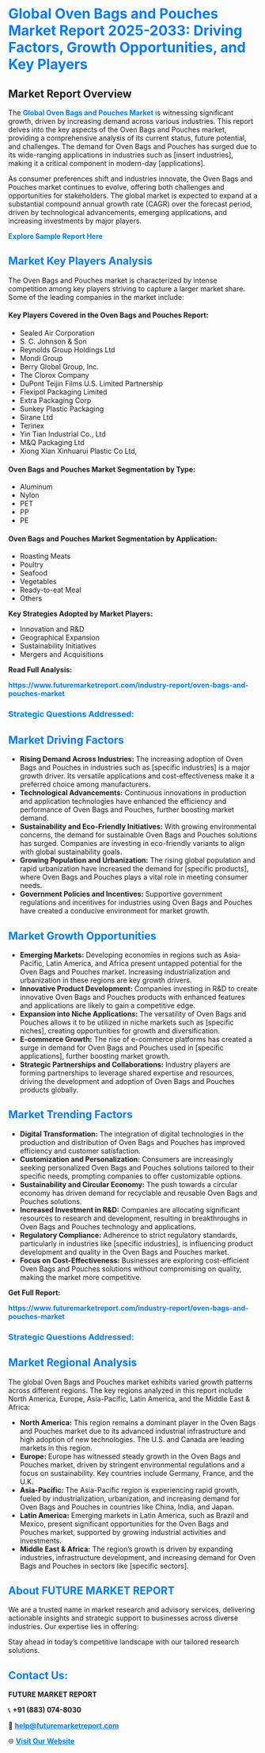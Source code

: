 <h1 style="color: #007BFF;">Global Oven Bags and Pouches Market Report 2025-2033: Driving Factors, Growth Opportunities, and Key Players</h1>

<section id="overview">
<h2>Market Report Overview</h2>
<p>The <a href="https://www.futuremarketreport.com/industry-report/oven-bags-and-pouches-market" style="color: #007BFF; text-decoration: none;"><strong>Global Oven Bags and Pouches Market</strong></a> is witnessing significant growth, driven by increasing demand across various industries. This report delves into the key aspects of the Oven Bags and Pouches market, providing a comprehensive analysis of its current status, future potential, and challenges. The demand for Oven Bags and Pouches has surged due to its wide-ranging applications in industries such as [insert industries], making it a critical component in modern-day [applications].</p>
<p>As consumer preferences shift and industries innovate, the Oven Bags and Pouches market continues to evolve, offering both challenges and opportunities for stakeholders. The global market is expected to expand at a substantial compound annual growth rate (CAGR) over the forecast period, driven by technological advancements, emerging applications, and increasing investments by major players.</p>
</section>

<section id="overview">
<p><a href="https://www.futuremarketreport.com/request-sample/reportId=91440" style="color: #007BFF; text-decoration: none;"><strong>Explore Sample Report Here</strong></a></p>
</section>

<section id="key-players">
<h2 style="color: #007BFF;">Market Key Players Analysis</h2>
<p>The Oven Bags and Pouches market is characterized by intense competition among key players striving to capture a larger market share. Some of the leading companies in the market include:</p>
<h4>Key Players Covered in the Oven Bags and Pouches Report:</h4>
<ul><li>Sealed Air Corporation</li><li>S. C. Johnson &amp; Son</li><li>Reynolds Group Holdings Ltd</li><li>Mondi Group</li><li>Berry Global Group, Inc.</li><li>The Clorox Company</li><li>DuPont Teijin Films U.S. Limited Partnership</li><li>Flexipol Packaging Limited</li><li>Extra Packaging Corp</li><li>Sunkey Plastic Packaging</li><li>Sirane Ltd</li><li>Terinex</li><li>Yin Tian Industrial Co., Ltd</li><li>M&amp;Q Packaging Ltd</li><li>Xiong Xian Xinhuarui Plastic Co Ltd,</li></ul>
<h4>Oven Bags and Pouches Market Segmentation by Type:</h4>
<ul><li>Aluminum</li><li>Nylon</li><li>PET</li><li>PP</li><li>PE</li></ul>

<h4>Oven Bags and Pouches Market Segmentation by Application:</h4>
<ul><li>Roasting Meats</li><li>Poultry</li><li>Seafood</li><li>Vegetables</li><li>Ready-to-eat Meal</li><li>Others</li></ul>
<p><strong>Key Strategies Adopted by Market Players:</strong></p>
<ul>
<li>Innovation and R&D</li>
<li>Geographical Expansion</li>
<li>Sustainability Initiatives</li>
<li>Mergers and Acquisitions</li>
</ul>
</section>

<section>
<p><strong>Read Full Analysis: </strong></p><a href="https://www.futuremarketreport.com/industry-report/oven-bags-and-pouches-market" style="color: #007BFF; text-decoration: none;"><strong>https://www.futuremarketreport.com/industry-report/oven-bags-and-pouches-market</strong></a>
<h3 style="color: #007BFF;">Strategic Questions Addressed:</h3>
</section>

<section id="driving-factors">
<h2 style="color: #007BFF;">Market Driving Factors</h2>
<ul>
<li><strong>Rising Demand Across Industries:</strong> The increasing adoption of Oven Bags and Pouches in industries such as [specific industries] is a major growth driver. Its versatile applications and cost-effectiveness make it a preferred choice among manufacturers.</li>
<li><strong>Technological Advancements:</strong> Continuous innovations in production and application technologies have enhanced the efficiency and performance of Oven Bags and Pouches, further boosting market demand.</li>
<li><strong>Sustainability and Eco-Friendly Initiatives:</strong> With growing environmental concerns, the demand for sustainable Oven Bags and Pouches solutions has surged. Companies are investing in eco-friendly variants to align with global sustainability goals.</li>
<li><strong>Growing Population and Urbanization:</strong> The rising global population and rapid urbanization have increased the demand for [specific products], where Oven Bags and Pouches plays a vital role in meeting consumer needs.</li>
<li><strong>Government Policies and Incentives:</strong> Supportive government regulations and incentives for industries using Oven Bags and Pouches have created a conducive environment for market growth.</li>
</ul>
</section>

<section id="growth-opportunities">
<h2 style="color: #007BFF;">Market Growth Opportunities</h2>
<ul>
<li><strong>Emerging Markets:</strong> Developing economies in regions such as Asia-Pacific, Latin America, and Africa present untapped potential for the Oven Bags and Pouches market. Increasing industrialization and urbanization in these regions are key growth drivers.</li>
<li><strong>Innovative Product Development:</strong> Companies investing in R&D to create innovative Oven Bags and Pouches products with enhanced features and applications are likely to gain a competitive edge.</li>
<li><strong>Expansion into Niche Applications:</strong> The versatility of Oven Bags and Pouches allows it to be utilized in niche markets such as [specific niches], creating opportunities for growth and diversification.</li>
<li><strong>E-commerce Growth:</strong> The rise of e-commerce platforms has created a surge in demand for Oven Bags and Pouches used in [specific applications], further boosting market growth.</li>
<li><strong>Strategic Partnerships and Collaborations:</strong> Industry players are forming partnerships to leverage shared expertise and resources, driving the development and adoption of Oven Bags and Pouches products globally.</li>
</ul>
</section>

<section id="trending-factors">
<h2 style="color: #007BFF;">Market Trending Factors</h2>
<ul>
<li><strong>Digital Transformation:</strong> The integration of digital technologies in the production and distribution of Oven Bags and Pouches has improved efficiency and customer satisfaction.</li>
<li><strong>Customization and Personalization:</strong> Consumers are increasingly seeking personalized Oven Bags and Pouches solutions tailored to their specific needs, prompting companies to offer customizable options.</li>
<li><strong>Sustainability and Circular Economy:</strong> The push towards a circular economy has driven demand for recyclable and reusable Oven Bags and Pouches solutions.</li>
<li><strong>Increased Investment in R&D:</strong> Companies are allocating significant resources to research and development, resulting in breakthroughs in Oven Bags and Pouches technology and applications.</li>
<li><strong>Regulatory Compliance:</strong> Adherence to strict regulatory standards, particularly in industries like [specific industries], is influencing product development and quality in the Oven Bags and Pouches market.</li>
<li><strong>Focus on Cost-Effectiveness:</strong> Businesses are exploring cost-efficient Oven Bags and Pouches solutions without compromising on quality, making the market more competitive.</li>
</ul>
</section>

<section>
<p><strong>Get Full Report: </strong></p><a href="https://www.futuremarketreport.com/industry-report/oven-bags-and-pouches-market" style="color: #007BFF; text-decoration: none;"><strong>https://www.futuremarketreport.com/industry-report/oven-bags-and-pouches-market</strong></a>
<h3 style="color: #007BFF;">Strategic Questions Addressed:</h3>
</section>


<section id="regional-analysis">
<h2 style="color: #007BFF;">Market Regional Analysis</h2>
<p>The global Oven Bags and Pouches market exhibits varied growth patterns across different regions. The key regions analyzed in this report include North America, Europe, Asia-Pacific, Latin America, and the Middle East & Africa:</p>
<ul>
<li><strong>North America:</strong> This region remains a dominant player in the Oven Bags and Pouches market due to its advanced industrial infrastructure and high adoption of new technologies. The U.S. and Canada are leading markets in this region.</li>
<li><strong>Europe:</strong> Europe has witnessed steady growth in the Oven Bags and Pouches market, driven by stringent environmental regulations and a focus on sustainability. Key countries include Germany, France, and the U.K.</li>
<li><strong>Asia-Pacific:</strong> The Asia-Pacific region is experiencing rapid growth, fueled by industrialization, urbanization, and increasing demand for Oven Bags and Pouches in countries like China, India, and Japan.</li>
<li><strong>Latin America:</strong> Emerging markets in Latin America, such as Brazil and Mexico, present significant opportunities for the Oven Bags and Pouches market, supported by growing industrial activities and investments.</li>
<li><strong>Middle East & Africa:</strong> The region’s growth is driven by expanding industries, infrastructure development, and increasing demand for Oven Bags and Pouches in sectors like [specific sectors].</li>
</ul>
</section>

<footer>
<h2 style="color: #007BFF;">About FUTURE MARKET REPORT</h2>
<p>We are a trusted name in market research and advisory services, delivering actionable insights and strategic support to businesses across diverse industries. Our expertise lies in offering:</p>

<p>Stay ahead in today’s competitive landscape with our tailored research solutions.</p>

<h2 style="color: #007BFF;">Contact Us:</h2>
<p><strong>FUTURE MARKET REPORT</strong></p>
<p>📞 <strong>+91 (883) 074-8030</strong></p>
<p>📧 <strong><a href="mailto:help@futuremarketreport.com" style="color: #007BFF;">help@futuremarketreport.com</a></strong></p>
<p>🌐 <strong><a href="https://www.futuremarketreport.com/" style="color: #007BFF;">Visit Our Website</a></strong></p>
</footer>